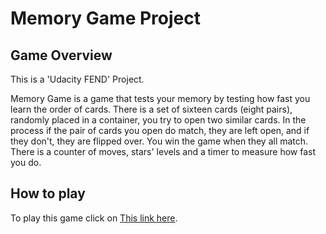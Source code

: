 # Memory Game Project


## Game Overview

 This is a 'Udacity FEND' Project.
 
 Memory Game is a game that tests your memory by testing how fast you learn the order of cards.
 There is a set of sixteen cards (eight pairs), randomly placed in a container, you try to open two similar cards.
 In the process if the pair of cards you open do match, they are left open, and if they don't, they are flipped over.
 You win the game when they all match.
 There is a counter of moves, stars' levels and a timer to measure how fast you do.
 

## How to play

To play this game click on [This link here](https://Nadia111.github.io/memorygame).
